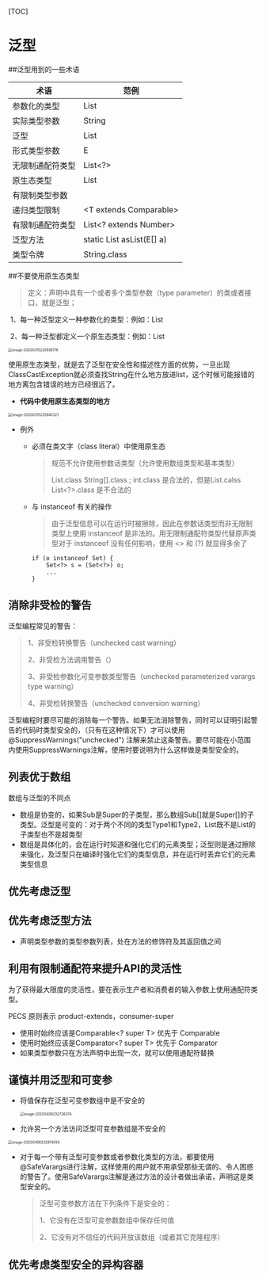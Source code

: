 [TOC]



# 泛型

##泛型用到的一些术语

| 术语             | 范例                             |
| ---------------- | -------------------------------- |
| 参数化的类型     | List<String>                     |
| 实际类型参数     | String                           |
| 泛型             | List<E>                          |
| 形式类型参数     | E                                |
| 无限制通配符类型 | List<?>                          |
| 原生态类型       | List                             |
| 有限制类型参数   | <E extends Number>               |
| 递归类型限制     | <T extends Comparable<T>>        |
| 有限制通配符类型 | List<? extends Number>           |
| 泛型方法         | static <E> List<E> asList(E[] a) |
| 类型令牌         | String.class                     |



##不要使用原生态类型

> 定义：声明中具有一个或者多个类型参数（type parameter）的类或者接口，就是泛型；

​			1、每一种泛型定义一种参数化的类型：例如：List<String>

​			2、每一种泛型都定义一个原生态类型：例如：List

<img src="/Users/souche/Library/Application Support/typora-user-images/image-20200315225936176.png" alt="image-20200315225936176" style="zoom:50%;" />			

使用原生态类型，就是去了泛型在安全性和描述性方面的优势，一旦出现ClassCastException就必须查找String在什么地方放进list，这个时候可能报错的地方离包含错误的地方已经很远了。

- **代码中使用原生态类型的地方**



<img src="/Users/souche/Library/Application Support/typora-user-images/image-20200315225845321.png" alt="image-20200315225845321" style="zoom:50%;" />

- 例外

  - 必须在类文字（class literal）中使用原生态

    > 规范不允许使用参数话类型（允许使用数组类型和基本类型）
    >
    > List.class  String[].class ; int.class 是合法的，但是List<String>.calss  List<?>.class 是不合法的

  - 与 instanceof 有关的操作

    > 由于泛型信息可以在运行时被擦除，因此在参数话类型而非无限制类型上使用 instanceof 是非法的。用无限制通配符类型代替原声类型对于 instanceof 没有任何影响，使用 <> 和 (?) 就显得多余了

    ```
    if (o instanceof Set) {
    	Set<?> s = (Set<?>) o;
    	...
    }
    ```

    

## 消除非受检的警告

泛型编程常见的警告：

>1、非受检转换警告（unchecked cast warning）
>
>2、非受检方法调用警告（）
>
>3、非受检参数化可变参数类型警告（unchecked parameterized varargs type warning）
>
>4、非受检转换警告（unchecked conversion warning）

泛型编程时要尽可能的消除每一个警告。如果无法消除警告，同时可以证明引起警告的代码时类型安全的，（只有在这种情况下）才可以使用@SuppressWarnings("unchecked") 注解来禁止这条警告。要尽可能在小范围内使用SuppressWarnings注解，使用时要说明为什么这样做是类型安全的。



## 列表优于数组

数组与泛型的不同点

- 数组是协变的，如果Sub是Super的子类型，那么数组Sub[]就是Super[]的子类型。泛型是可变的：对于两个不同的类型Type1和Type2，List<Type1>既不是List<Type2>的子类型也不是超类型
- 数组是具体化的，会在运行时知道和强化它们的元素类型；泛型则是通过擦除来强化，及泛型只在编译时强化它们的类型信息，并在运行时丢弃它们的元素类型信息



## 优先考虑泛型



## 优先考虑泛型方法

- 声明类型参数的类型参数列表，处在方法的修饰符及其返回值之间



## 利用有限制通配符来提升API的灵活性

为了获得最大限度的灵活性，要在表示生产者和消费者的输入参数上使用通配符类型。

PECS 原则表示 product-extends，consumer-super

- 使用时始终应该是Comparable<? super T> 优先于 Comparable<T>
- 使用时始终应该是Comparator<? super T> 优先于 Comparator<T>
- 如果类型参数只在方法声明中出现一次，就可以使用通配符替换



## 谨慎并用泛型和可变参

- 将值保存在泛型可变参数组中是不安全的

  <img src="/Users/souche/Library/Application Support/typora-user-images/image-20200408232726374.png" alt="image-20200408232726374" style="zoom:50%;" />

- 允许另一个方法访问泛型可变参数组是不安全的

<img src="/Users/souche/Library/Application Support/typora-user-images/image-20200408232914054.png" alt="image-20200408232914054" style="zoom:50%;" />

- 对于每一个带有泛型可变参数或者参数化类型的方法，都要使用@SafeVarargs进行注解，这样使用的用户就不用承受那些无谓的、令人困惑的警告了。使用SafeVarargs注解是通过方法的设计者做出承诺，声明这是类型安全的。

  >泛型可变参数方法在下列条件下是安全的：
  >
  >1、它没有在泛型可变参数数组中保存任何值
  >
  >2、它没有对不信任的代码开放该数组（或者其它克隆程序）



## 优先考虑类型安全的异构容器

